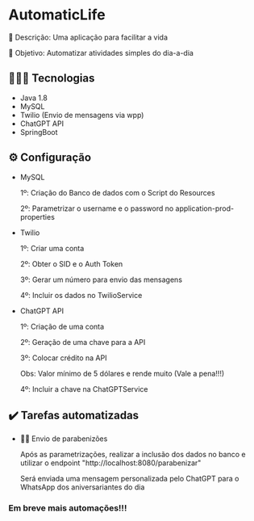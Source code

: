 # AutomaticLife
📜 Descrição: Uma aplicação para facilitar a vida

🎯 Objetivo: Automatizar atividades simples do dia-a-dia




## 🧑🏾‍💻 Tecnologias
 - Java 1.8
 - MySQL
 - Twilio (Envio de mensagens via wpp)
 - ChatGPT API
 - SpringBoot

## ⚙️ Configuração

- MySQL
  
  1º: Criação do Banco de dados com o Script do Resources
  
  2º: Parametrizar o username e o password no application-prod-properties

- Twilio
  
  1º: Criar uma conta
  
  2º: Obter o SID e o Auth Token
  
  3º: Gerar um número para envio das mensagens
  
  4º: Incluir os dados no TwilioService

- ChatGPT API

  1º: Criação de uma conta
  
  2º: Geração de uma chave para a API
  
  3º: Colocar crédito na API
  
   Obs: Valor mínimo de 5 dólares e rende muito (Vale a pena!!!)
  
  4º: Incluir a chave na ChatGPTService
  
 ## ✔️ Tarefas automatizadas

 - 👏🏾 Envio de parabenizões
   
   Após as parametrizações, realizar a inclusão dos dados no banco e utilizar o endpoint "http://localhost:8080/parabenizar"
   
   Será enviada uma mensagem personalizada pelo ChatGPT para o WhatsApp dos aniversariantes do dia





### Em breve mais automações!!!
  
